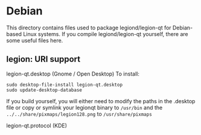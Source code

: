 
Debian
====================
This directory contains files used to package legiond/legion-qt
for Debian-based Linux systems. If you compile legiond/legion-qt yourself, there are some useful files here.

## legion: URI support ##


legion-qt.desktop  (Gnome / Open Desktop)
To install:

	sudo desktop-file-install legion-qt.desktop
	sudo update-desktop-database

If you build yourself, you will either need to modify the paths in
the .desktop file or copy or symlink your legionqt binary to `/usr/bin`
and the `../../share/pixmaps/legion128.png` to `/usr/share/pixmaps`

legion-qt.protocol (KDE)

